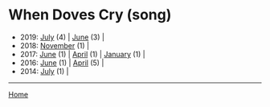 # When Doves Cry (song)

  * 2019: 
      [July](./when-doves-cry-song-2019-07.md) (4) | 
      [June](./when-doves-cry-song-2019-06.md) (3) | 
  * 2018: 
      [November](./when-doves-cry-song-2018-11.md) (1) | 
  * 2017: 
      [June](./when-doves-cry-song-2017-06.md) (1) | 
      [April](./when-doves-cry-song-2017-04.md) (1) | 
      [January](./when-doves-cry-song-2017-01.md) (1) | 
  * 2016: 
      [June](./when-doves-cry-song-2016-06.md) (1) | 
      [April](./when-doves-cry-song-2016-04.md) (5) | 
  * 2014: 
      [July](./when-doves-cry-song-2014-07.md) (1) | 

----

[Home](../)
